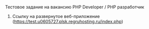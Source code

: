 Тестовое задание на вакансию PHP Developer / PHP разработчик
1) Ссылку на развернутое веб-приложение (https://test.u0605727.plsk.regruhosting.ru/index.php)

